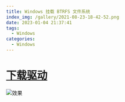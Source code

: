 ```yaml
---
title: Windows 挂载 BTRFS 文件系统
index_img: /gallery/2021-08-23-18-42-52.png
date: 2023-01-04 21:37:41
tags:
  - Windows
categories:
  - Windows
---
```


# [下载驱动](https://github.com/maharmstone/btrfs/releases/tag/v1.8.1)

![效果](/gallery/2023-01-04-21-41-28.png)
